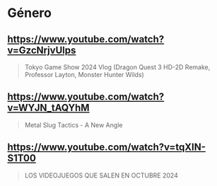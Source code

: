 # Género

## https://www.youtube.com/watch?v=GzcNrjvUlps 

> Tokyo Game Show 2024 Vlog (Dragon Quest 3 HD-2D Remake, Professor Layton, Monster Hunter Wilds) 

## https://www.youtube.com/watch?v=WYJN_tAQYhM

> Metal Slug Tactics - A New Angle 

## https://www.youtube.com/watch?v=tqXIN-S1T00

> LOS VIDEOJUEGOS QUE SALEN EN OCTUBRE 2024 
